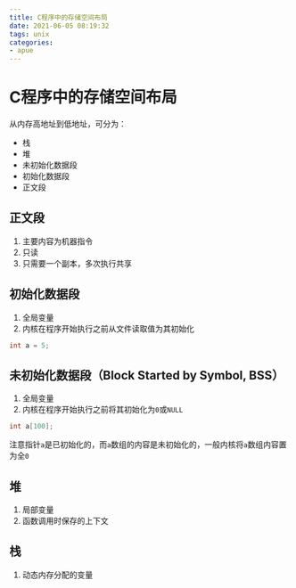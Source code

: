 ```yaml
---
title: C程序中的存储空间布局
date: 2021-06-05 08:19:32
tags: unix
categories:
- apue
---
```

# C程序中的存储空间布局
从内存高地址到低地址，可分为：
- 栈
- 堆
- 未初始化数据段
- 初始化数据段
- 正文段

## 正文段
1. 主要内容为机器指令
2. 只读
3. 只需要一个副本，多次执行共享

## 初始化数据段
1. 全局变量
2. 内核在程序开始执行之前从文件读取值为其初始化

```c
int a = 5;
```

## 未初始化数据段（Block Started by Symbol, BSS）
1. 全局变量
2. 内核在程序开始执行之前将其初始化为`0`或`NULL`
```c
int a[100];
```
注意指针`a`是已初始化的，而`a`数组的内容是未初始化的，一般内核将`a`数组内容置为全`0`

## 堆
1. 局部变量
2. 函数调用时保存的上下文

## 栈
1. 动态内存分配的变量




